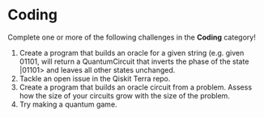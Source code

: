 # Coding

Complete one or more of the following challenges in the **Coding** category!

1. Create a program that builds an oracle for a given string (e.g. given 01101, will return a QuantumCircuit that inverts the phase of the state |01101> and leaves all other states unchanged.
2. Tackle an open issue in the Qiskit Terra repo.
3. Create a program that builds an oracle circuit from a problem. Assess how the size of your circuits grow with the size of the problem.
4. Try making a quantum game.